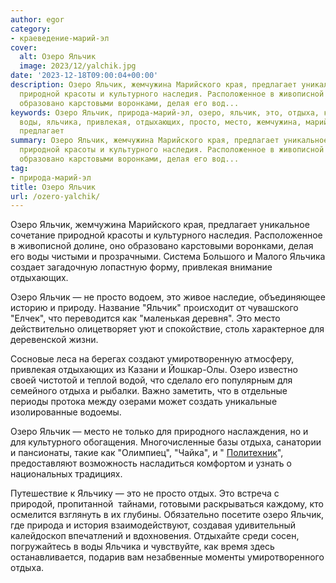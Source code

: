 ```yaml
---
author: egor
category:
- краеведение-марий-эл
cover:
  alt: Озеро Яльчик
  image: 2023/12/yalchik.jpg
date: '2023-12-18T09:00:04+00:00'
description: Озеро Яльчик, жемчужина Марийского края, предлагает уникальное сочетание
  природной красоты и культурного наследия. Расположенное в живописной долине, оно
  образовано карстовыми воронками, делая его вод...
keywords: Озеро Яльчик, природа-марий-эл, озеро, яльчик, это, отдыха, культурного,
  воды, яльчика, привлекая, отдыхающих, просто, место, жемчужина, марийского, края,
  предлагает
summary: Озеро Яльчик, жемчужина Марийского края, предлагает уникальное сочетание
  природной красоты и культурного наследия. Расположенное в живописной долине, оно
  образовано карстовыми воронками, делая его вод...
tag:
- природа-марий-эл
title: Озеро Яльчик
url: /ozero-yalchik/
---
```


Озеро Яльчик, жемчужина Марийского края, предлагает уникальное сочетание природной красоты и культурного наследия. Расположенное в живописной долине, оно образовано карстовыми воронками, делая его воды чистыми и прозрачными. Система Большого и Малого Яльчика создает загадочную лопастную форму, привлекая внимание отдыхающих.

Озеро Яльчик — не просто водоем, это живое наследие, объединяющее историю и природу. Название "Яльчик" происходит от чувашского "Елчек", что переводится как "маленькая деревня". Это место действительно олицетворяет уют и спокойствие, столь характерное для деревенской жизни.

Сосновые леса на берегах создают умиротворенную атмосферу, привлекая отдыхающих из Казани и Йошкар-Олы. Озеро известно своей чистотой и теплой водой, что сделало его популярным для семейного отдыха и рыбалки. Важно заметить, что в отдельные периоды протока между озерами может создать уникальные изолированные водоемы.

Озеро Яльчик — место не только для природного наслаждения, но и для культурного обогащения. Многочисленные базы отдыха, санатории и пансионаты, такие как "Олимпиец", "Чайка", и " [Политехник](/studencheskaya-stolovaya-na-sovetskoj/)", предоставляют возможность насладиться комфортом и узнать о национальных традициях.

Путешествие к Яльчику — это не просто отдых. Это встреча с природой, пропитанной  тайнами, готовыми раскрываться каждому, кто осмелится взглянуть в их глубины. Обязательно посетите озеро Яльчик, где природа и история взаимодействуют, создавая удивительный калейдоскоп впечатлений и вдохновения. Отдыхайте среди сосен, погружайтесь в воды Яльчика и чувствуйте, как время здесь останавливается, подарив вам незабвенные моменты умиротворенного отдыха.